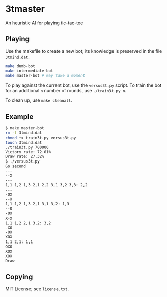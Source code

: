# 3tmaster
An heuristic AI for playing tic-tac-toe
## Playing
Use the makefile to create a new bot; its knowledge is preserved in the file `3tmind.dat`.
```bash
make dumb-bot
make intermediate-bot
make master-bot # may take a moment
```
To play against the current bot, use the `versus3t.py` script. To train the bot for an additional `n` number of rounds, use `./train3t.py n`.

To clean up, use `make cleanall`.
## Example
```bash
$ make master-bot 
rm -f 3tmind.dat
chmod +x train3t.py versus3t.py
touch 3tmind.dat
./train3t.py 700000
Victory rate: 72.01%
Draw rate: 27.32%
$ ./versus3t.py 
Go second
---
--X
---
1,1 1,2 1,3 2,1 2,2 3,1 3,2 3,3: 2,2
---
-OX
--X
1,1 1,2 1,3 2,1 3,1 3,2: 1,3
--O
-OX
X-X
1,1 1,2 2,1 3,2: 3,2
-XO
-OX
XOX
1,1 2,1: 1,1
OXO
XOX
XOX
Draw
```
## Copying
MIT License; see `license.txt`.
